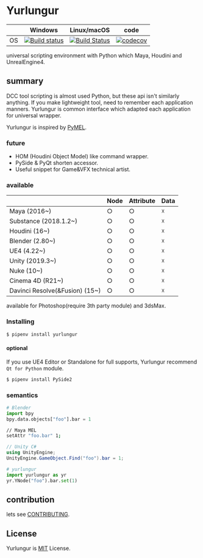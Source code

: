 # Yurlungur

|       | Windows | Linux/macOS | code |
| ----- | ------ | --- | --- |
| OS | [![Build status](https://ci.appveyor.com/api/projects/status/46vinb8jd1jbbhdg?svg=true)](https://ci.appveyor.com/project/sho7noka/yurlungur) | [![Build Status](https://travis-ci.org/sho7noka/Yurlungur.svg?branch=dev)](https://travis-ci.org/sho7noka/Yurlungur) | [![codecov](https://codecov.io/gh/sho7noka/Yurlungur/branch/dev/graph/badge.svg)](https://codecov.io/gh/sho7noka/Yurlungur) |


universal scripting environment with Python which Maya, Houdini and UnrealEngine4.

## summary
DCC tool scripting is almost used Python, but these api isn't similarly anything.
If you make lightweight tool, need to remember each application manners.
Yurlungur is common interface which adapted each application for universal wrapper.

Yurlungur is inspired by [PyMEL](https://github.com/LumaPictures/pymel).

### future
* HOM (Houdini Object Model) like command wrapper.
* PySide & PyQt shorten accessor.
* Useful snippet for Game&VFX technical artist.

### available
|       | Node | Attribute | Data |
| ---- | --- | --- | --- |
| Maya (2016~) | ○ | ○ | ☓ |
| Substance (2018.1.2~) | ○ | ○ | ☓ |
| Houdini (16~) | ○ | ○ | ☓ |
| Blender (2.80~) | ○ | ○ | ☓ |
| UE4 (4.22~) | ○ | ○ | ☓ |
| Unity (2019.3~) | ○ | ○ | ☓ |
| Nuke (10~) | ○ | ○ | ☓ |
| Cinema 4D (R21~) | ○ | ○ | ☓ |
| Davinci Resolve(&Fusion) (15~) | ○ | ○ | ☓ |

available for Photoshop(require 3th party module) and 3dsMax.

### Installing
```bash
$ pipenv install yurlungur
```

#### optional
If you use UE4 Editor or Standalone for full supports, Yurlungur recommend `Qt for Python` module.

```bash
$ pipenv install PySide2
```

### semantics

```python
# Blender
import bpy
bpy.data.objects["foo"].bar = 1
```

```sh
// Maya MEL
setAttr "foo.bar" 1;
```

```cs
// Unity C#
using UnityEngine;
UnityEngine.GameObject.Find("foo").bar = 1;
```

```python
# yurlungur
import yurlungur as yr
yr.YNode("foo").bar.set(1)
``` 

## contribution
lets see [CONTRIBUTING](./CONTRIBUTING.md).


## License
Yurlungur is [MIT](./LICENSE.md) License.
